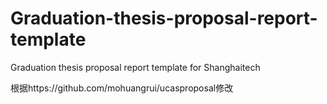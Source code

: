 # Graduation-thesis-proposal-report-template
Graduation thesis proposal report template for Shanghaitech

根据https://github.com/mohuangrui/ucasproposal修改
